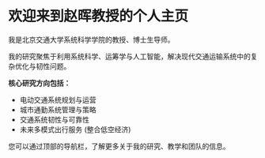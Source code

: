# 欢迎来到赵晖教授的个人主页

我是北京交通大学系统科学学院的教授、博士生导师。

我的研究聚焦于利用系统科学、运筹学与人工智能，解决现代交通运输系统中的复杂优化与韧性问题。

**核心研究方向包括：**

* 电动交通系统规划与运营
* 城市通勤系统管理与策略
* 交通系统韧性与可靠性
* 未来多模式出行服务 (整合低空经济)

您可以通过顶部的导航栏，了解更多关于我的研究、教学和团队的信息。
